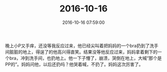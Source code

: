 ﻿---
title: "2016-10-16"
date: 2016-10-16 07:59:00
tags:
categories: 爸爸
---
晚上小P又手痒，还没等我反应过来，他已经尖叫着把妈妈的一个bra扔到了洗手间脏脏的地上，得逞了的他高兴得直笑。结果没等他反应过来，妈妈拿着剩下的一个bra，冲到洗手间，也扔地上。他一下子懵了，崩溃，哭倒在地上，大喊“那个是PP的”。妈妈问他，以后还扔吗？他哭着喊，不扔了。妈妈这次厉害了。